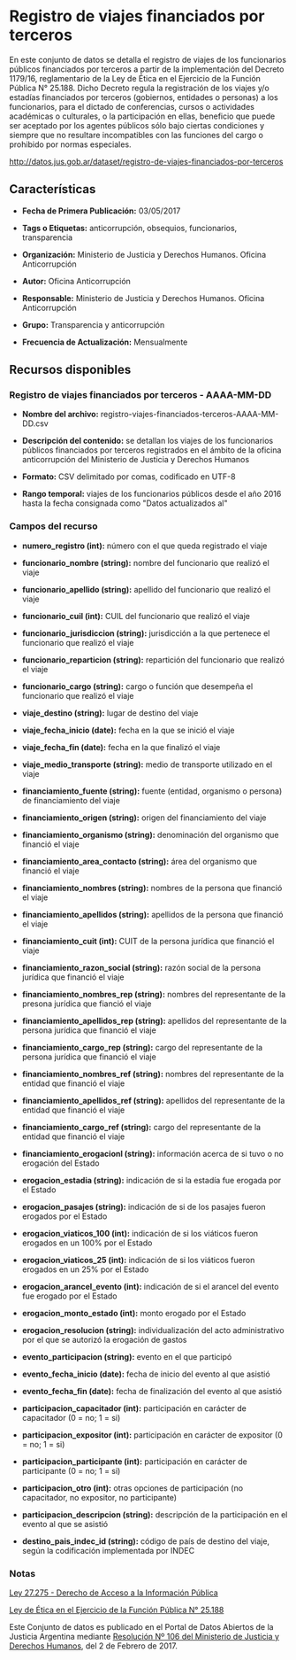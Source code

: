 Registro de viajes financiados por terceros
===========================================

En este conjunto de datos se detalla el registro de viajes de los funcionarios públicos financiados por terceros a partir de la implementación del Decreto 1179/16, reglamentario de la Ley de Ética en el Ejercicio de la Función Pública N° 25.188. Dicho Decreto regula la registración de los viajes y/o estadías financiados por terceros (gobiernos, entidades o personas) a los funcionarios, para el dictado de conferencias, cursos o actividades académicas o culturales, o la participación en ellas, beneficio que puede ser aceptado por los agentes públicos sólo bajo ciertas condiciones y siempre que no resultare incompatibles con las funciones del cargo o prohibido por normas especiales.

http://datos.jus.gob.ar/dataset/registro-de-viajes-financiados-por-terceros

Características
---------------

-   **Fecha de Primera Publicación:** 03/05/2017

-   **Tags o Etiquetas:** anticorrupción, obsequios, funcionarios, transparencia

-   **Organización:** Ministerio de Justicia y Derechos Humanos. Oficina Anticorrupción

-   **Autor:** Oficina Anticorrupción

-   **Responsable:** Ministerio de Justicia y Derechos Humanos. Oficina Anticorrupción

-   **Grupo:** Transparencia y anticorrupción

-   **Frecuencia de Actualización:** Mensualmente

Recursos disponibles
--------------------

### Registro de viajes financiados por terceros - AAAA-MM-DD

-   **Nombre del archivo:** registro-viajes-financiados-terceros-AAAA-MM-DD.csv

-   **Descripción del contenido:** se detallan los viajes de los funcionarios públicos financiados por terceros registrados en el ámbito de la oficina anticorrupción del Ministerio de Justicia y Derechos Humanos

-   **Formato:** CSV delimitado por comas, codificado en UTF-8

-   **Rango temporal:** viajes de los funcionarios públicos desde el año 2016 hasta la fecha consignada como "Datos actualizados al"

### Campos del recurso

-   **numero_registro (int):** número con el que queda registrado el viaje

-   **funcionario_nombre (string):** nombre del funcionario que realizó el viaje

-   **funcionario_apellido (string):** apellido del funcionario que realizó el viaje

-   **funcionario_cuil (int):** CUIL del funcionario que realizó el viaje

-   **funcionario_jurisdiccion (string):** jurisdicción a la que pertenece el funcionario que realizó el viaje

-   **funcionario_reparticion (string):** repartición del funcionario que realizó el viaje

-   **funcionario_cargo (string):** cargo o función que desempeña el funcionario que realizó el viaje

-   **viaje_destino (string):** lugar de destino del viaje

-   **viaje_fecha_inicio (date):** fecha en la que se inició el viaje

-   **viaje_fecha_fin (date):** fecha en la que finalizó el viaje

-   **viaje_medio_transporte (string):** medio de transporte utilizado en el viaje

-   **financiamiento_fuente (string):** fuente (entidad, organismo o persona) de financiamiento del viaje

-   **financiamiento_origen (string):** origen del financiamiento del viaje

-   **financiamiento_organismo (string):** denominación del organismo que financió el viaje

-   **financiamiento_area_contacto (string):** área del organismo que financió el viaje

-   **financiamiento_nombres (string):** nombres de la persona que financió el viaje

-   **financiamiento_apellidos (string):** apellidos de la persona que financió el viaje

-   **financiamiento_cuit (int):** CUIT de la persona jurídica que financió el viaje

-   **financiamiento_razon_social (string):** razón social de la persona jurídica que financió el viaje

-   **financiamiento_nombres_rep (string):** nombres del representante de la presona jurídica que fianció el viaje

-   **financiamiento_apellidos_rep (string):** apellidos del representante de la persona jurídica que financió el viaje

-   **financiamiento_cargo_rep (string):** cargo del representante de la persona jurídica que financió el viaje

-   **financiamiento_nombres_ref (string):** nombres del representante de la entidad que financió el viaje

-   **financiamiento_apellidos_ref (string):** apellidos del representante de la entidad que financió el viaje

-   **financiamiento_cargo_ref (string):** cargo del representante de la entidad que financió el viaje

-   **financiamiento_erogacionl (string):** información acerca de si tuvo o no erogación del Estado

-   **erogacion_estadia (string):** indicación de si la estadía fue erogada por el Estado

-   **erogacion_pasajes (string):** indicación de si de los pasajes fueron erogados por el Estado

-   **erogacion_viaticos_100 (int):** indicación de si los viáticos fueron erogados en un 100% por el Estado

-   **erogacion_viaticos_25 (int):** indicación de si los viáticos fueron erogados en un 25% por el Estado

-   **erogacion_arancel_evento (int):** indicación de si el arancel del evento fue erogado por el Estado

-   **erogacion_monto_estado (int):** monto erogado por el Estado

-   **erogacion_resolucion (string):** individualización del acto administrativo por el que se autorizó la erogación de gastos

-   **evento_participacion (string):** evento en el que participó

-   **evento_fecha_inicio (date):** fecha de inicio del evento al que asistió

-   **evento_fecha_fin (date):** fecha de finalización del evento al que asistió

-   **participacion_capacitador (int):** participación en carácter de capacitador (0 = no; 1 = si)

-   **participacion_expositor (int):** participación en carácter de expositor (0 = no; 1 = si)

-   **participacion_participante (int):** participación en carácter de participante (0 = no; 1 = si)

-   **participacion_otro (int):** otras opciones de participación (no capacitador, no expositor, no participante)

-   **participacion_descripcion (string):** descripción de la participación en el evento al que se asistió

-   **destino_pais_indec_id (string):** código de país de destino del viaje, según la codificación implementada por INDEC

### Notas

[Ley 27.275 - Derecho de Acceso a la Información Pública]( http://servicios.infoleg.gob.ar/infolegInternet/anexos/265000-269999/265949/norma.htm)

[Ley de Ética en el Ejercicio de la Función Pública N° 25.188](http://www.saij.gob.ar/1179-nacional-reglamentacion-articulo-18-regimen-obsequios-funcionarios-publicos-ley-etica-ejercicio-funcion-publica-25188-dn20160001179-2016-11-18/123456789-0abc-971-1000-6102soterced?q=%28numero-norma%3A1179%20%29%20AND%20titulo%3A%20R%E9gimen%20AND%20titulo%3A%20Obsequios%20AND%20titulo%3A%20Funcionarios%20AND%20titulo%3A%20P%FAblicos&o=0&f=Total%7CTipo%20de%20Documento/Legislaci%F3n/Decreto%7CFecha%7COrganismo%7CPublicaci%F3n%7CTema%7CEstado%20de%20Vigencia%7CAutor%7CJurisdicci%F3n/Nacional&t=2#CT001)

Este Conjunto de datos es publicado en el Portal de Datos Abiertos de la Justicia Argentina mediante [Resolución Nº 106 del Ministerio de Justicia y Derechos Humanos](http://datos.jus.gob.ar/resoluciones/RESOL-2017-106-APN-MJ.pdf), del 2 de Febrero de 2017.
